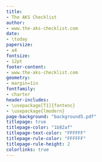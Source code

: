 ```yaml
---
title:
- The AKS Checklist
author:
- www.the-aks-checklist.com
date:
- \today
papersize:
- a4
fontsize:
- 12pt
footer-content:
- www.the-aks-checklist.com
geometry:
- margin=1in
fontfamily:
- charter
header-includes:
- \usepackage[T1]{fontenc}
- \usepackage{lmodern}
page-background: "background5.pdf"
titlepage: true
titlepage-color: "1b82af"
titlepage-text-color: "FFFFFF"
titlepage-rule-color: "FFFFFF"
titlepage-rule-height: 2
colorlinks: true
---
```


